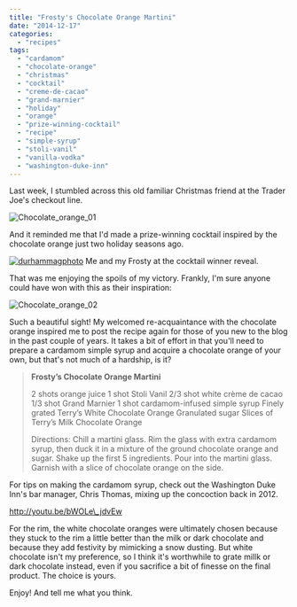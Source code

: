 ```yaml
---
title: "Frosty's Chocolate Orange Martini"
date: "2014-12-17"
categories:
  - "recipes"
tags:
  - "cardamom"
  - "chocolate-orange"
  - "christmas"
  - "cocktail"
  - "creme-de-cacao"
  - "grand-marnier"
  - "holiday"
  - "orange"
  - "prize-winning-cocktail"
  - "recipe"
  - "simple-syrup"
  - "stoli-vanil"
  - "vanilla-vodka"
  - "washington-duke-inn"
---
```


Last week, I stumbled across this old familiar Christmas friend at the Trader Joe's checkout line.

![Chocolate_orange_01](http://s3.amazonaws.com/thegourmez-wpmedia/2014/12/Chocolate_orange_01.jpg)

And it reminded me that I'd made a prize-winning cocktail inspired by the chocolate orange just two holiday seasons ago.




<div class="caption">

[![](http://s3.amazonaws.com/thegourmez-wpmedia/2012/12/durhammagphoto.jpg "durhammagphoto")](http://s3.amazonaws.com/thegourmez-wpmedia/2012/12/durhammagphoto.jpg) Me and my Frosty at the cocktail winner reveal.</div>


That was me enjoying the spoils of my victory. Frankly, I'm sure anyone could have won with this as their inspiration:

![Chocolate_orange_02](http://s3.amazonaws.com/thegourmez-wpmedia/2014/12/Chocolate_orange_02.jpg)

Such a beautiful sight! My welcomed re-acquaintance with the chocolate orange inspired me to post the recipe again for those of you new to the blog in the past couple of years. It takes a bit of effort in that you'll need to prepare a cardamom simple syrup and acquire a chocolate orange of your own, but that's not much of a hardship, is it?

> **Frosty’s Chocolate Orange Martini**
>
> 2 shots orange juice 1 shot Stoli Vanil 2/3 shot white crème de cacao 1/3 shot Grand Marnier 1 shot cardamom-infused simple syrup Finely grated Terry’s White Chocolate Orange Granulated sugar Slices of Terry’s Milk Chocolate Orange
>
> Directions: Chill a martini glass. Rim the glass with extra cardamom syrup, then duck it in a mixture of the ground chocolate orange and sugar. Shake up the first 5 ingredients. Pour into the martini glass. Garnish with a slice of chocolate orange on the side.

For tips on making the cardamom syrup, check out the Washington Duke Inn's bar manager, Chris Thomas, mixing up the concoction back in 2012.

http://youtu.be/bWOLe\_jdvEw

For the rim, the white chocolate oranges were ultimately chosen because they stuck to the rim a little better than the milk or dark chocolate and because they add festivity by mimicking a snow dusting. But white chocolate isn't my preference, so I think it's worthwhile to grate millk or dark chocolate instead, even if you sacrifice a bit of finesse on the final product. The choice is yours.

Enjoy! And tell me what you think.
